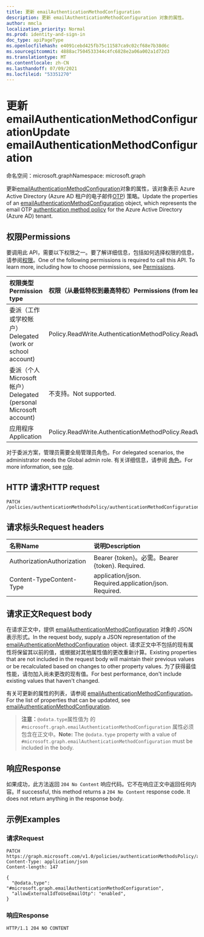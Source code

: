 ```yaml
---
title: 更新 emailAuthenticationMethodConfiguration
description: 更新 emailAuthenticationMethodConfiguration 对象的属性。
author: mmcla
localization_priority: Normal
ms.prod: identity-and-sign-in
doc_type: apiPageType
ms.openlocfilehash: e4091cebd425fb75c11587ca9c02cf68e7b38d6c
ms.sourcegitcommit: 4888ac7504533344c4fc6828e2a06a002a1d72d3
ms.translationtype: MT
ms.contentlocale: zh-CN
ms.lasthandoff: 07/09/2021
ms.locfileid: "53351270"
---
```

# <a name="update-emailauthenticationmethodconfiguration"></a><span data-ttu-id="d76f6-103">更新 emailAuthenticationMethodConfiguration</span><span class="sxs-lookup"><span data-stu-id="d76f6-103">Update emailAuthenticationMethodConfiguration</span></span>

<span data-ttu-id="d76f6-104">命名空间：microsoft.graph</span><span class="sxs-lookup"><span data-stu-id="d76f6-104">Namespace: microsoft.graph</span></span>

<span data-ttu-id="d76f6-105">更新[emailAuthenticationMethodConfiguration](../resources/emailauthenticationmethodconfiguration.md)对象的属性，该对象表示 Azure Active Directory (Azure AD 租户的电子邮件[OTP](../resources/authenticationmethodspolicies-overview.md)) 策略。</span><span class="sxs-lookup"><span data-stu-id="d76f6-105">Update the properties of an [emailAuthenticationMethodConfiguration](../resources/emailauthenticationmethodconfiguration.md) object, which represents the email OTP [authentication method policy](../resources/authenticationmethodspolicies-overview.md) for the Azure Active Directory (Azure AD) tenant.</span></span>

## <a name="permissions"></a><span data-ttu-id="d76f6-106">权限</span><span class="sxs-lookup"><span data-stu-id="d76f6-106">Permissions</span></span>
<span data-ttu-id="d76f6-p101">要调用此 API，需要以下权限之一。要了解详细信息，包括如何选择权限的信息，请参阅[权限](/graph/permissions-reference)。</span><span class="sxs-lookup"><span data-stu-id="d76f6-p101">One of the following permissions is required to call this API. To learn more, including how to choose permissions, see [Permissions](/graph/permissions-reference).</span></span>

|<span data-ttu-id="d76f6-109">权限类型</span><span class="sxs-lookup"><span data-stu-id="d76f6-109">Permission type</span></span>|<span data-ttu-id="d76f6-110">权限（从最低特权到最高特权）</span><span class="sxs-lookup"><span data-stu-id="d76f6-110">Permissions (from least to most privileged)</span></span>|
|:---|:---|
|<span data-ttu-id="d76f6-111">委派（工作或学校帐户）</span><span class="sxs-lookup"><span data-stu-id="d76f6-111">Delegated (work or school account)</span></span>|<span data-ttu-id="d76f6-112">Policy.ReadWrite.AuthenticationMethod</span><span class="sxs-lookup"><span data-stu-id="d76f6-112">Policy.ReadWrite.AuthenticationMethod</span></span>|
|<span data-ttu-id="d76f6-113">委派（个人 Microsoft 帐户）</span><span class="sxs-lookup"><span data-stu-id="d76f6-113">Delegated (personal Microsoft account)</span></span>|<span data-ttu-id="d76f6-114">不支持。</span><span class="sxs-lookup"><span data-stu-id="d76f6-114">Not supported.</span></span>|
|<span data-ttu-id="d76f6-115">应用程序</span><span class="sxs-lookup"><span data-stu-id="d76f6-115">Application</span></span>|<span data-ttu-id="d76f6-116">Policy.ReadWrite.AuthenticationMethod</span><span class="sxs-lookup"><span data-stu-id="d76f6-116">Policy.ReadWrite.AuthenticationMethod</span></span>|

<span data-ttu-id="d76f6-117">对于委派方案，管理员需要全局管理员角色。</span><span class="sxs-lookup"><span data-stu-id="d76f6-117">For delegated scenarios, the administrator needs the Global admin role.</span></span> <span data-ttu-id="d76f6-118">有关详细信息，请参阅 [角色](/azure/active-directory/users-groups-roles/directory-assign-admin-roles#available-roles)。</span><span class="sxs-lookup"><span data-stu-id="d76f6-118">For more information, see [role](/azure/active-directory/users-groups-roles/directory-assign-admin-roles#available-roles).</span></span>

## <a name="http-request"></a><span data-ttu-id="d76f6-119">HTTP 请求</span><span class="sxs-lookup"><span data-stu-id="d76f6-119">HTTP request</span></span>

<!-- {
  "blockType": "ignored"
}
-->

```http
PATCH /policies/authenticationMethodsPolicy/authenticationMethodConfigurations/email
```

## <a name="request-headers"></a><span data-ttu-id="d76f6-120">请求标头</span><span class="sxs-lookup"><span data-stu-id="d76f6-120">Request headers</span></span>

|<span data-ttu-id="d76f6-121">名称</span><span class="sxs-lookup"><span data-stu-id="d76f6-121">Name</span></span>|<span data-ttu-id="d76f6-122">说明</span><span class="sxs-lookup"><span data-stu-id="d76f6-122">Description</span></span>|
|:---|:---|
|<span data-ttu-id="d76f6-123">Authorization</span><span class="sxs-lookup"><span data-stu-id="d76f6-123">Authorization</span></span>|<span data-ttu-id="d76f6-p103">Bearer {token}。必需。</span><span class="sxs-lookup"><span data-stu-id="d76f6-p103">Bearer {token}. Required.</span></span>|
|<span data-ttu-id="d76f6-126">Content-Type</span><span class="sxs-lookup"><span data-stu-id="d76f6-126">Content-Type</span></span>|<span data-ttu-id="d76f6-p104">application/json. Required.</span><span class="sxs-lookup"><span data-stu-id="d76f6-p104">application/json. Required.</span></span>|

## <a name="request-body"></a><span data-ttu-id="d76f6-129">请求正文</span><span class="sxs-lookup"><span data-stu-id="d76f6-129">Request body</span></span>

<span data-ttu-id="d76f6-130">在请求正文中，提供 [emailAuthenticationMethodConfiguration](../resources/emailauthenticationmethodconfiguration.md) 对象的 JSON 表示形式。</span><span class="sxs-lookup"><span data-stu-id="d76f6-130">In the request body, supply a JSON representation of the [emailAuthenticationMethodConfiguration](../resources/emailauthenticationmethodconfiguration.md) object.</span></span> <span data-ttu-id="d76f6-131">请求正文中不包括的现有属性将保留其以前的值，或根据对其他属性值的更改重新计算。</span><span class="sxs-lookup"><span data-stu-id="d76f6-131">Existing properties that are not included in the request body will maintain their previous values or be recalculated based on changes to other property values.</span></span> <span data-ttu-id="d76f6-132">为了获得最佳性能，请勿加入尚未更改的现有值。</span><span class="sxs-lookup"><span data-stu-id="d76f6-132">For best performance, don't include existing values that haven't changed.</span></span>

<span data-ttu-id="d76f6-133">有关可更新的属性的列表，请参阅 [emailAuthenticationMethodConfiguration](../resources/emailauthenticationmethodconfiguration.md)。</span><span class="sxs-lookup"><span data-stu-id="d76f6-133">For the list of properties that can be updated, see [emailAuthenticationMethodConfiguration](../resources/emailauthenticationmethodconfiguration.md).</span></span>

><span data-ttu-id="d76f6-134">**注意：**`@odata.type`属性值为 的 `#microsoft.graph.emailAuthenticationMethodConfiguration` 属性必须包含在正文中。</span><span class="sxs-lookup"><span data-stu-id="d76f6-134">**Note:** The `@odata.type` property with a value of `#microsoft.graph.emailAuthenticationMethodConfiguration` must be included in the body.</span></span>

## <a name="response"></a><span data-ttu-id="d76f6-135">响应</span><span class="sxs-lookup"><span data-stu-id="d76f6-135">Response</span></span>

<span data-ttu-id="d76f6-p106">如果成功，此方法返回 `204 No Content` 响应代码。它不在响应正文中返回任何内容。</span><span class="sxs-lookup"><span data-stu-id="d76f6-p106">If successful, this method returns a `204 No Content` response code. It does not return anything in the response body.</span></span>

## <a name="examples"></a><span data-ttu-id="d76f6-138">示例</span><span class="sxs-lookup"><span data-stu-id="d76f6-138">Examples</span></span>

### <a name="request"></a><span data-ttu-id="d76f6-139">请求</span><span class="sxs-lookup"><span data-stu-id="d76f6-139">Request</span></span>
<!-- {
  "blockType": "request",
  "name": "update_emailauthenticationmethodconfiguration"
}
-->

```http
PATCH https://graph.microsoft.com/v1.0/policies/authenticationMethodsPolicy/authenticationMethodConfigurations/email
Content-Type: application/json
Content-length: 147

{
  "@odata.type": "#microsoft.graph.emailAuthenticationMethodConfiguration",
  "allowExternalIdToUseEmailOtp": "enabled",
}
```

### <a name="response"></a><span data-ttu-id="d76f6-140">响应</span><span class="sxs-lookup"><span data-stu-id="d76f6-140">Response</span></span>

<!-- {
  "blockType": "response",
  "truncated": true
}
-->

```http
HTTP/1.1 204 NO CONTENT
```

